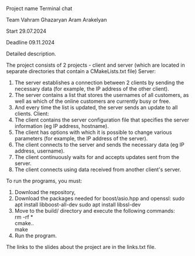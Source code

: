 Project name  		Terminal chat 

Team				Vahram Ghazaryan Aram Arakelyan

Start				29.07.2024

Deadline		09.11.2024

Detailed description.

The project consists of 2 projects - client and server (which are located in separate directories that contain a CMakeLists.txt file)
Server:
1. The server establishes a connection between 2 clients by sending the necessary data (for example, the IP address of the other client).
2. The server contains a list that stores the usernames of all customers, as well as which of the online customers are currently busy or free.
3. And every time the list is updated, the server sends an update to all clients.
Client:
1. The client contains the server configuration file that specifies the server information (eg IP address, hostname).
2. The client has options with which it is possible to change various parameters (for example, the IP address of the server).
3. The client connects to the server and sends the necessary data (eg IP address, username).
4. The client continuously waits for and accepts updates sent from the server.
5. The client connects using data received from another client's server.

To run the programs, you must:
   1. Download the repository,
   2. Download the packages needed for boost/asio.hpp and openssl:
      sudo apt install libboost-all-dev
      sudo apt install libssl-dev
   3. Move to the build/ directory and execute the following commands:     
      rm -rf *   
      cmake..   
      make   
   4. Run the program.

   The links to the slides about the project are in the links.txt file.

